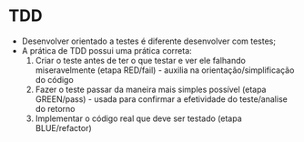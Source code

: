 # TDD
- Desenvolver orientado a testes é diferente desenvolver com testes;
- A prática de TDD possui uma prática correta:
    1. Criar o teste antes de ter o que testar e ver ele falhando miseravelmente (etapa RED/fail) - auxilia na orientação/simplificação do código
    1. Fazer o teste passar da maneira mais simples possível (etapa GREEN/pass) - usada para confirmar a efetividade do teste/analise do retorno
    1. Implementar o código real que deve ser testado (etapa BLUE/refactor)
